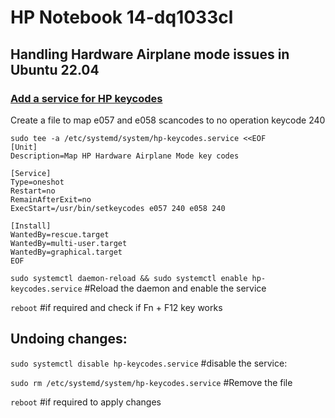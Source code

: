 # HP Notebook 14-dq1033cl
## Handling Hardware Airplane mode issues in Ubuntu 22.04 

### [Add a service for HP keycodes](https://ubuntuhandbook.org/index.php/2022/04/disable-automatic-airplane-mode-ubuntu/)

Create a file to map e057 and e058 scancodes to no operation keycode 240

```
sudo tee -a /etc/systemd/system/hp-keycodes.service <<EOF
[Unit]
Description=Map HP Hardware Airplane Mode key codes

[Service]
Type=oneshot
Restart=no
RemainAfterExit=no
ExecStart=/usr/bin/setkeycodes e057 240 e058 240

[Install]
WantedBy=rescue.target
WantedBy=multi-user.target
WantedBy=graphical.target
EOF
```

`sudo systemctl daemon-reload && sudo systemctl enable hp-keycodes.service` #Reload the daemon and enable the service

`reboot` #if required and check if Fn + F12 key works

## Undoing changes:

`sudo systemctl disable hp-keycodes.service` #disable the service:

`sudo rm /etc/systemd/system/hp-keycodes.service` #Remove the file

`reboot` #if required to apply changes
